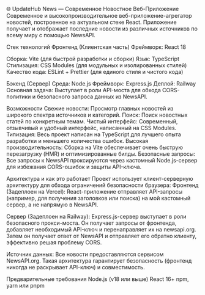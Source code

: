 🌐 UpdateHub News — Современное Новостное Веб-Приложение
Современное и высокопроизводительное веб-приложение-агрегатор новостей, построенное на актуальном стеке React. Приложение получает и отображает последние новости из различных источников по всему миру с помощью NewsAPI.

Стек технологий
Фронтенд (Клиентская часть)
Фреймворк: React 18

Сборка: Vite (для быстрой разработки и сборки)
Язык: TypeScript
Стилизация: CSS Modules (для модульных и изолированных стилей)
Качество кода: ESLint + Prettier (для единого стиля и чистого кода)

Бэкенд (Сервер)
Среда: Node.js
Фреймворк: Express.js
Деплой: Railway
Основная задача: Выступает в роли API-моста для обхода CORS-политики и безопасного запроса данных из NewsAPI.

Возможности
Свежие новости: Просмотр главных новостей из широкого спектра источников и категорий.
Поиск: Поиск новостных статей по конкретным темам.
Чистый интерфейс: Современный, отзывчивый и удобный интерфейс, написанный на CSS Modules.
Типизация: Весь проект написан на TypeScript для лучшего опыта разработки и меньшего количества ошибок.
Высокая производительность: Сборка на Vite обеспечивает очень быструю перезагрузку (HMR) и оптимизированные билды.
Безопасные запросы: Все запросы к NewsAPI проксируются через кастомный Node.js-сервер для избежания CORS-ошибок и защиты API-ключа.

Архитектура и как это работает
Проект использует клиент-серверную архитектуру для обхода ограничений безопасности браузера:
Фронтенд (Задеплоен на Vercel):
React-приложение отправляет API-запросы (например, для получения заголовков или поиска) на мой кастомный сервер, а не напрямую в NewsAPI.

Сервер (Задеплоен на Railway):
Express.js-сервер выступает в роли безопасного прокси-моста.
Он получает запросы от фронтенда, добавляет необходимый API-ключ и перенаправляет их на newsapi.org.
Затем он получает ответ от NewsAPI и отправляет его обратно клиенту, эффективно решая проблему CORS.

Источник данных:
Все новости предоставляются сервисом NewsAPI.org.
Такая архитектура гарантирует безопасность (фронтенд никогда не раскрывает API-ключ) и совместимость.

Предварительные требования
Node.js (v18 или выше)
React 16+
npm, yarn или pnpm
